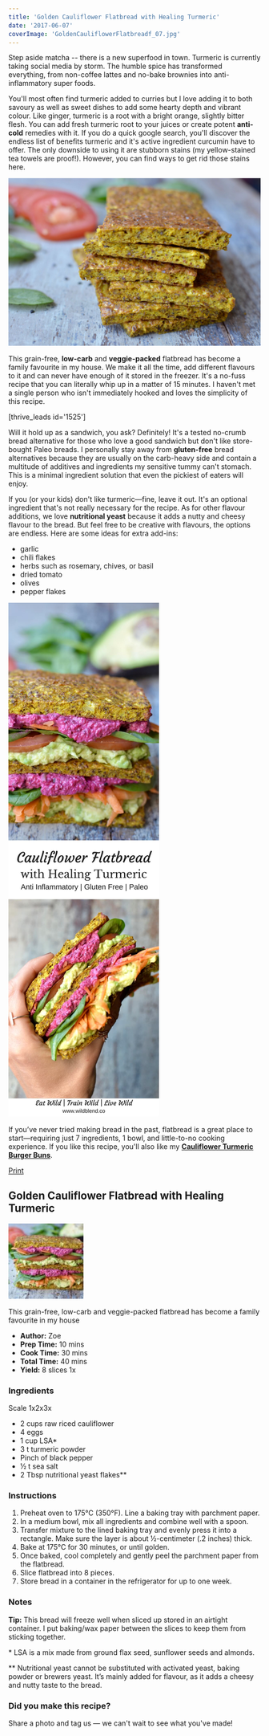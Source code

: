 ```yaml
---
title: 'Golden Cauliflower Flatbread with Healing Turmeric'
date: '2017-06-07'
coverImage: 'GoldenCauliflowerFlatbreadf_07.jpg'
---
```


Step aside matcha -- there is a new superfood in town. Turmeric is currently taking social media by storm. The humble spice has transformed everything, from non-coffee lattes and no-bake brownies into anti-inflammatory super foods.

You'll most often find turmeric added to curries but I love adding it to both savoury as well as sweet dishes to add some hearty depth and vibrant colour. Like ginger, turmeric is a root with a bright orange, slightly bitter flesh. You can add fresh turmeric root to your juices or create potent **anti-cold** remedies with it. If you do a quick google search, you'll discover the endless list of benefits turmeric and it's active ingredient curcumin have to offer. The only downside to using it are stubborn stains (my yellow-stained tea towels are proof!). However, you can find ways to get rid those stains here.

![Golden Cauliflower Flatbread Slices](images/GoldenCauliflowerFlatbread_03.jpg)

This grain-free, **low-carb** and **veggie-packed** flatbread has become a family favourite in my house. We make it all the time, add different flavours to it and can never have enough of it stored in the freezer. It's a no-fuss recipe that you can literally whip up in a matter of 15 minutes. I haven't met a single person who isn't immediately hooked and loves the simplicity of this recipe.

\[thrive_leads id='1525'\]

Will it hold up as a sandwich, you ask? Definitely! It's a tested no-crumb bread alternative for those who love a good sandwich but don't like store-bought Paleo breads. I personally stay away from **gluten-free** bread alternatives because they are usually on the carb-heavy side and contain a multitude of additives and ingredients my sensitive tummy can't stomach. This is a minimal ingredient solution that even the pickiest of eaters will enjoy.

If you (or your kids) don't like turmeric—fine, leave it out. It's an optional ingredient that's not really necessary for the recipe. As for other flavour additions, we love **nutritional yeast** because it adds a nutty and cheesy flavour to the bread. But feel free to be creative with flavours, the options are endless. Here are some ideas for extra add-ins:

- garlic
- chili flakes
- herbs such as rosemary, chives, or basil
- dried tomato
- olives
- pepper flakes

![Golden Cauliflower Flatbread with Healing Turmeric](images/Pin-Golden-Cauliflower-Flatbread.jpg)

If you’ve never tried making bread in the past, flatbread is a great place to start—requiring just 7 ingredients, 1 bowl, and little-to-no cooking experience. If you like this recipe, you'll also like my [**Cauliflower Turmeric Burger Buns**](http://www.wildblend.co/cauliflower-turmeric-burger-buns/).

[Print](http://localhost:10003/cauliflower-flatbread/print/946/)

## Golden Cauliflower Flatbread with Healing Turmeric

![Golden Cauliflower Flatbread Sandwich](images/GoldenCauliflowerFlatbreadf_07-150x150.jpg)

This grain-free, low-carb and veggie-packed flatbread has become a family favourite in my house

- **Author:** Zoe
- **Prep Time:** 10 mins
- **Cook Time:** 30 mins
- **Total Time:** 40 mins
- **Yield:** 8 slices 1x

### Ingredients

Scale 1x2x3x

- 2 cups raw riced cauliflower
- 4 eggs
- 1 cup LSA\*
- 3 t turmeric powder
- Pinch of black pepper
- ½ t sea salt
- 2 Tbsp nutritional yeast flakes\*\*

### Instructions

1. Preheat oven to 175°C (350°F). Line a baking tray with parchment paper.
2. In a medium bowl, mix all ingredients and combine well with a spoon.
3. Transfer mixture to the lined baking tray and evenly press it into a rectangle. Make sure the layer is about ½-centimeter (.2 inches) thick.
4. Bake at 175°C for 30 minutes, or until golden.
5. Once baked, cool completely and gently peel the parchment paper from the flatbread.
6. Slice flatbread into 8 pieces.
7. Store bread in a container in the refrigerator for up to one week.

### Notes

**Tip:** This bread will freeze well when sliced up stored in an airtight container. I put baking/wax paper between the slices to keep them from sticking together.

\* LSA is a mix made from ground flax seed, sunflower seeds and almonds.

\*\* Nutritional yeast cannot be substituted with activated yeast, baking powder or brewers yeast. It’s mainly added for flavour, as it adds a cheesy and nutty taste to the bread.

### Did you make this recipe?

Share a photo and tag us — we can't wait to see what you've made!

<script type="text/javascript">(function(){ var buttonClass = 'tasty-recipes-scale-button', buttonActiveClass = 'tasty-recipes-scale-button-active', buttons = document.querySelectorAll('.tasty-recipes-scale-button'); if ( ! buttons ) { return; } /* frac.js (C) 2012-present SheetJS -- http://sheetjs.com */ /* bothEquals() avoids use of &&, which gets prettified by WordPress. */ var bothEquals = function( d1, d2, D ) { var ret = 0; if (d1<=D) { ret++; } if (d2<=D) { ret++; } return ret === 2; }; var frac=function frac(x,D,mixed){var n1=Math.floor(x),d1=1;var n2=n1+1,d2=1;if(x!==n1)while(bothEquals(d1,d2,D)){var m=(n1+n2)/(d1+d2);if(x===m){if(d1+d2<=D){d1+=d2;n1+=n2;d2=D+1}else if(d1>d2)d2=D+1;else d1=D+1;break}else if(x<m){n2=n1+n2;d2=d1+d2}else{n1=n1+n2;d1=d1+d2}}if(d1>D){d1=d2;n1=n2}if(!mixed)return[0,n1,d1];var q=Math.floor(n1/d1);return[q,n1-q*d1,d1]};frac.cont=function cont(x,D,mixed){var sgn=x<0?-1:1;var B=x*sgn;var P_2=0,P_1=1,P=0;var Q_2=1,Q_1=0,Q=0;var A=Math.floor(B);while(Q_1<D){A=Math.floor(B);P=A*P_1+P_2;Q=A*Q_1+Q_2;if(B-A<5e-8)break;B=1/(B-A);P_2=P_1;P_1=P;Q_2=Q_1;Q_1=Q}if(Q>D){if(Q_1>D){Q=Q_2;P=P_2}else{Q=Q_1;P=P_1}}if(!mixed)return[0,sgn*P,Q];var q=Math.floor(sgn*P/Q);return[q,sgn*P-q*Q,Q]}; buttons.forEach(function(button){ button.addEventListener('click', function(event){ event.preventDefault(); var recipe = event.target.closest('.tasty-recipes'); if ( ! recipe ) { return; } var otherButtons = recipe.querySelectorAll('.' + buttonClass); otherButtons.forEach(function(bt){ bt.classList.remove(buttonActiveClass); }); button.classList.add(buttonActiveClass); <div></div> /* Scales all scalable amounts. */ var scalables = recipe.querySelectorAll('span[data-amount]'); var buttonAmount = parseFloat( button.dataset.amount ); scalables.forEach(function(scalable){ var amount = parseFloat( scalable.dataset.amount ) * buttonAmount; if ( parseFloat( amount ) !== parseInt( amount ) ) { var amountArray = frac.cont( amount, 9, true ); var newAmount = ''; if ( amountArray[1] !== 0 ) { newAmount = amountArray[1] + '/' + amountArray[2]; } if ( newAmount ) { newAmount = ' ' + newAmount; } if ( amountArray[0] ) { newAmount = amountArray[0] + newAmount; } amount = newAmount; } if ( typeof scalable.dataset.unit !== 'undefined' ) { amount += ' ' + scalable.dataset.unit; } scalable.innerText = amount; }); /* Appends " (x2)" indicator. */ var nonNumerics = recipe.querySelectorAll('[data-has-non-numeric-amount]'); nonNumerics.forEach(function(nonNumeric){ var indicator = nonNumeric.querySelector('span[data-non-numeric-label]'); if ( indicator ) { nonNumeric.removeChild(indicator); } if ( 1 !== buttonAmount ) { var indicator = document.createElement('span'); indicator.setAttribute('data-non-numeric-label', true); var text = document.createTextNode(' (x' + buttonAmount + ')'); indicator.appendChild(text); nonNumeric.appendChild(indicator); } }); }); }); }()); <div></div></script>
